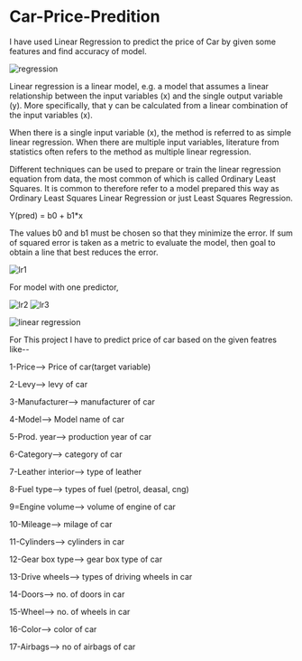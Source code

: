 # Car-Price-Predition
I have used Linear Regression to predict the price of Car by given some features  and find accuracy of model.

![regression](https://user-images.githubusercontent.com/81983943/145455812-f310af94-b6cb-4edd-9e38-d26def497aa1.jpg)

Linear regression is a linear model, e.g. a model that assumes a linear relationship between the input variables (x) and the single output variable (y). More specifically, that y can be calculated from a linear combination of the input variables (x).

When there is a single input variable (x), the method is referred to as simple linear regression. When there are multiple input variables, literature from statistics often refers to the method as multiple linear regression.

Different techniques can be used to prepare or train the linear regression equation from data, the most common of which is called Ordinary Least Squares. It is common to therefore refer to a model prepared this way as Ordinary Least Squares Linear Regression or just Least Squares Regression.

Y(pred) = b0 + b1*x

The values b0 and b1 must be chosen so that they minimize the error. If sum of squared error is taken as a metric to evaluate the model, then goal to obtain a line that best reduces the error.


![lr1](https://user-images.githubusercontent.com/81983943/145457420-f709f21f-bd8d-476d-adb4-e122625f1eca.png)

For model with one predictor,

![lr2](https://user-images.githubusercontent.com/81983943/145457603-a566a7fd-7663-4ed1-8c4e-9ff4cc9c493a.png)
![lr3](https://user-images.githubusercontent.com/81983943/145457617-bb571da9-c0ee-433c-a659-dac3c8b63a89.png)

![linear regression](https://user-images.githubusercontent.com/81983943/145459761-d832e7a9-6ab8-4f50-bfa6-27017f2a275a.png)

 
For This project I have to predict price of car based on the given featres like--
                                                                          
1-Price--> Price of car(target variable)

2-Levy--> levy of car

3-Manufacturer--> manufacturer of car

4-Model--> Model name of car

5-Prod. year--> production year of car

6-Category--> category of car

7-Leather interior--> type of leather 

8-Fuel type-->  types of fuel (petrol, deasal, cng)

9=Engine volume-->  volume of engine of car

10-Mileage--> milage of car

11-Cylinders--> cylinders in car

12-Gear box type-->  gear box type of car

13-Drive wheels-->  types of driving wheels in car

14-Doors--> no. of doors in car

15-Wheel--> no. of wheels in car

16-Color--> color of car 

17-Airbags--> no of airbags of car
